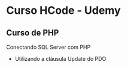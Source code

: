 # Curso HCode - Udemy

## Curso de PHP

Conectando SQL Server com PHP

* Utilizando a cláusula Update do PDO